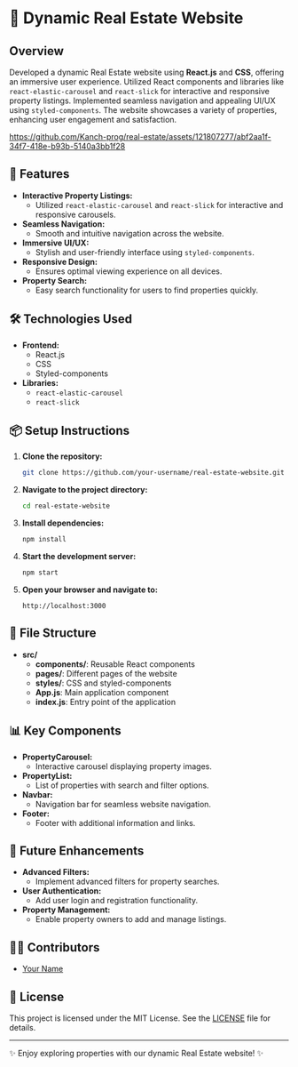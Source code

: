 # 🏡 Dynamic Real Estate Website

## Overview
Developed a dynamic Real Estate website using **React.js** and **CSS**, offering an immersive user experience. Utilized React components and libraries like `react-elastic-carousel` and `react-slick` for interactive and responsive property listings. Implemented seamless navigation and appealing UI/UX using `styled-components`. The website showcases a variety of properties, enhancing user engagement and satisfaction.

https://github.com/Kanch-prog/real-estate/assets/121807277/abf2aa1f-34f7-418e-b93b-5140a3bb1f28

## 🚀 Features
- **Interactive Property Listings:** 
  - Utilized `react-elastic-carousel` and `react-slick` for interactive and responsive carousels.
- **Seamless Navigation:** 
  - Smooth and intuitive navigation across the website.
- **Immersive UI/UX:** 
  - Stylish and user-friendly interface using `styled-components`.
- **Responsive Design:** 
  - Ensures optimal viewing experience on all devices.
- **Property Search:** 
  - Easy search functionality for users to find properties quickly.

## 🛠️ Technologies Used
- **Frontend:** 
  - React.js
  - CSS
  - Styled-components
- **Libraries:** 
  - `react-elastic-carousel`
  - `react-slick`

## 📦 Setup Instructions
1. **Clone the repository:**
    ```sh
    git clone https://github.com/your-username/real-estate-website.git
    ```
2. **Navigate to the project directory:**
    ```sh
    cd real-estate-website
    ```
3. **Install dependencies:**
    ```sh
    npm install
    ```
4. **Start the development server:**
    ```sh
    npm start
    ```
5. **Open your browser and navigate to:**
    ```plaintext
    http://localhost:3000
    ```

## 📂 File Structure
- **src/**
  - **components/**: Reusable React components
  - **pages/**: Different pages of the website
  - **styles/**: CSS and styled-components
  - **App.js**: Main application component
  - **index.js**: Entry point of the application

## 📊 Key Components
- **PropertyCarousel:** 
  - Interactive carousel displaying property images.
- **PropertyList:** 
  - List of properties with search and filter options.
- **Navbar:** 
  - Navigation bar for seamless website navigation.
- **Footer:** 
  - Footer with additional information and links.

## 🌟 Future Enhancements
- **Advanced Filters:** 
  - Implement advanced filters for property searches.
- **User Authentication:** 
  - Add user login and registration functionality.
- **Property Management:** 
  - Enable property owners to add and manage listings.

## 👨‍💻 Contributors
- [Your Name](https://github.com/Kanch-prog)

## 📜 License
This project is licensed under the MIT License. See the [LICENSE](LICENSE) file for details.

---

✨ Enjoy exploring properties with our dynamic Real Estate website! ✨
